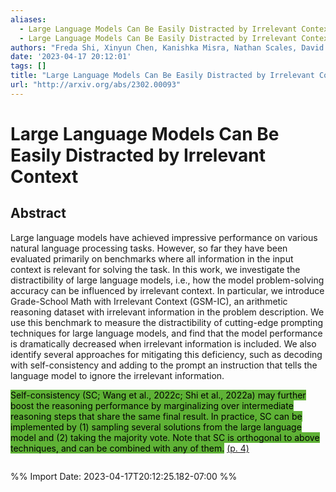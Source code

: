 ```yaml
---
aliases:
  - Large Language Models Can Be Easily Distracted by Irrelevant Context
  - Large Language Models Can Be Easily Distracted by Irrelevant Context
authors: "Freda Shi, Xinyun Chen, Kanishka Misra, Nathan Scales, David Dohan, Ed Chi, Nathanael Schärli, Denny Zhou"
date: '2023-04-17 20:12:01'
tags: []
title: "Large Language Models Can Be Easily Distracted by Irrelevant Context"
url: "http://arxiv.org/abs/2302.00093"
---
```


# Large Language Models Can Be Easily Distracted by Irrelevant Context





## Abstract

Large language models have achieved impressive performance on various natural language processing tasks. However, so far they have been evaluated primarily on benchmarks where all information in the input context is relevant for solving the task. In this work, we investigate the distractibility of large language models, i.e., how the model problem-solving accuracy can be influenced by irrelevant context. In particular, we introduce Grade-School Math with Irrelevant Context (GSM-IC), an arithmetic reasoning dataset with irrelevant information in the problem description. We use this benchmark to measure the distractibility of cutting-edge prompting techniques for large language models, and find that the model performance is dramatically decreased when irrelevant information is included. We also identify several approaches for mitigating this deficiency, such as decoding with self-consistency and adding to the prompt an instruction that tells the language model to ignore the irrelevant information.



<mark style="background: #5fb236">Self-consistency (SC; Wang et al., 2022c; Shi et al., 2022a) may further boost the reasoning performance by marginalizing over intermediate reasoning steps that share the same final result. In practice, SC can be implemented by (1) sampling several solutions from the large language model and (2) taking the majority vote. Note that SC is orthogonal to above techniques, and can be combined with any of them.</mark> [(p. 4)](zotero://open-pdf/library/items/IV246Z3J?page=4) 





```

```

%% Import Date: 2023-04-17T20:12:25.182-07:00 %%
